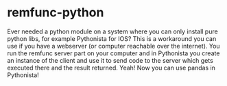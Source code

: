 # remfunc-python
Ever needed a python module on a system where you can only install pure python libs, for example Pythonista for IOS? This is a workaround you can use if you have a webserver (or computer reachable over the internet).  You run the remfunc server part on your computer and in Pythonista you create an instance of the client and use it to send code to the server which gets executed there and the result returned.  Yeah! Now you can use pandas in Pythonista!
